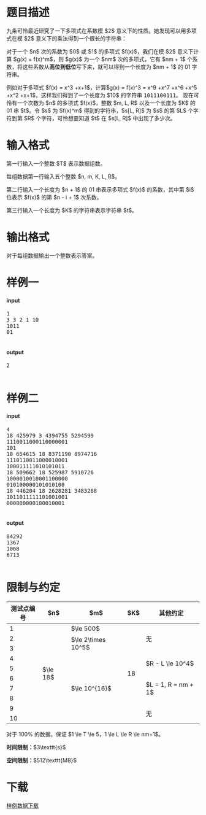 # 题目描述

<p>九条可怜最近研究了一下多项式在系数模 $2$ 意义下的性质。她发现可以用多项式在模 $2$ 意义下的乘法得到一个很长的字符串：</p>
<p>对于一个 $n$ 次的系数为 $0$ 或 $1$ 的多项式 $f(x)$，我们在模 $2$ 意义下计算 $g(x) = f(x)^m$，则 $g(x)$ 为一个 $nm$ 次的多项式，它有 $nm + 1$ 个系数，将这些系数从<strong>高位到低位</strong>写下来，就可以得到一个长度为 $nm + 1$ 的 01 字符串。</p>
<p>例如对于多项式 $f(x) = x^3 +x+1$，计算$g(x) = f(x)^3 = x^9 +x^7 +x^6 +x^5 +x^2 +x+1$，这样我们得到了一个长度为 $10$ 的字符串 <samp>1011100111</samp>。
现在可怜有一个次数为 $n$ 的多项式 $f(x)$，整数 $m, L, R$ 以及一个长度为 $K$ 的 01 串 $t$。令 $s$ 为 $f(x)^m$ 得到的字符串，$s[L, R]$ 为 $s$ 的第 $L$ 个字符到第 $R$ 个字符，可怜想要知道 $t$ 在 $s[L, R]$ 中出现了多少次。</p>

# 输入格式


<p>第一行输入一个整数 $T$ 表示数据组数。</p>
<p>每组数据第一行输入五个整数 $n, m, K, L, R$。</p>
<p>第二行输入一个长度为 $n + 1$ 的 01 串表示多项式 $f(x)$ 的系数，其中第 $i$ 位表示 $f(x)$ 的第 $n - i + 1$ 次系数。</p>
<p>第三行输入一个长度为 $K$ 的字符串表示字符串 $t$。</p>

# 输出格式


<p>对于每组数据输出一个整数表示答案。</p>

# 样例一


<h4>input</h4>
<pre>1
3 3 2 1 10
1011
01

</pre>

<h4>output</h4>
<pre>2

</pre>


# 样例二


<h4>input</h4>
<pre>4
18 425979 3 4394755 5294599
1110011000110000001
101
18 654615 18 8371190 8974716
1110110011000010001
100011111010101011
18 509662 18 525987 5910726
1000010010001100000
010100000101010100
18 446204 18 2628281 3483268
1011011111101001001
000000000100010001

</pre>

<h4>output</h4>
<pre>84292
1367
1068
6713

</pre>


# 限制与约定


<div class="table-responsive">
<table class="table table-bordered table-text-center table-vertical-middle"><thead><tr><th>测试点编号</th>
<th>$n$</th>
<th>$m$</th>
<th>$K$</th>
<th>其他约定</th>
</tr></thead><tbody><tr><td>1</td><td rowspan="10">$\le 18$</td><td>$\le 500$</td><td rowspan="10">18</td><td rowspan="3">无</td></tr><tr><td>2</td><td rowspan="2">$\le 2\times 10^5$</td></tr><tr><td>3</td></tr><tr><td>4</td><td rowspan="7">$\le 10^{16}$</td><td rowspan="2">$R - L \le 10^4$</td></tr><tr><td>5</td></tr><tr><td>6</td><td rowspan="3">$L = 1, R = nm + 1$</td></tr><tr><td>7</td></tr><tr><td>8</td></tr><tr><td>9</td><td rowspan="2">无</td></tr><tr><td>10</td></tr></tbody></table></div>

<p>对于 100% 的数据，保证 $1 \le T \le 5，1 \le L \le R \le nm+1$。</p>
<p><strong>时间限制：</strong>$3\texttt{s}$</p>
<p><strong>空间限制：</strong>$512\texttt{MB}$</p>

# 下载


<p><a href="/download.php?type=problem&amp;id=292">样例数据下载</a></p>
